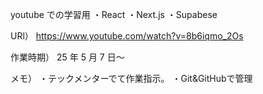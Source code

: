 youtube での学習用
・React
・Next.js
・Supabese

URl）
https://www.youtube.com/watch?v=8b6iqmo_2Os

作業時期）
25 年 5 月 7 日〜

メモ）
・テックメンターでて作業指示。
・Git&GitHubで管理


